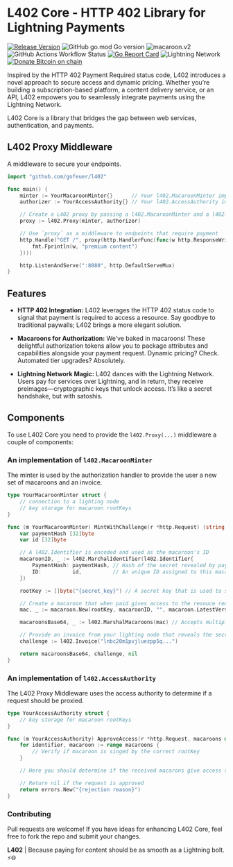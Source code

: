 # L402 Core - HTTP 402 Library for Lightning Payments
[![Release Version](https://img.shields.io/github/release/gofeuer/l402.svg)](https://github.com/gofeuer/l402/releases)
![GitHub go.mod Go version](https://img.shields.io/github/go-mod/go-version/gofeuer/l402)
![macaroon.v2](https://img.shields.io/badge/dependency_count-1-blue)
![GitHub Actions Workflow Status](https://img.shields.io/github/actions/workflow/status/gofeuer/l402/golangci-lint.yml)
[![Go Report Card](https://goreportcard.com/badge/github.com/gofeuer/l402)](https://goreportcard.com/report/github.com/gofeuer/l402)
![Lightning Network](https://img.shields.io/badge/bitcoin-lightning_network-792EE5)
[![Donate Bitcoin on chain](https://img.shields.io/badge/donate-bitcoin-F7931A?logo=bitcoin)](https://www.bitcoinqrcodemaker.com/pay/?type=1&style=bitcoin&address=bc1qanlngx9pfm2pkszm7lx88wp2qa6eh9juuskpl0e5a00edslhe89qtdejr0)

Inspired by the HTTP 402 Payment Required status code, L402 introduces a novel approach to secure access and dynamic pricing. Whether you’re building a subscription-based platform, a content delivery service, or an API, L402 empowers you to seamlessly integrate payments using the Lightning Network.

L402 Core is a library that bridges the gap between web services, authentication, and payments. 

## L402 Proxy Middleware

A middleware to secure your endpoints.

```go
import "github.com/gofeuer/l402"

func main() {
	minter := YourMacaroonMinter{}      // Your l402.MacaroonMinter implementation
	authorizer := YourAccessAuthority{} // Your l402.AccessAuthority implementation

	// Create a L402 proxy by passing a l402.MacaroonMinter and a l402.AccessAuthority
	proxy := l402.Proxy(minter, authorizer)

	// Use `proxy` as a middleware to endpoints that require payment
	http.Handle("GET /", proxy(http.HandlerFunc(func(w http.ResponseWriter, r *http.Request) {
		fmt.Fprintln(w, "premium content")
	})))

	http.ListenAndServe(":8080", http.DefaultServeMux)
}
```

## Features

- **HTTP 402 Integration:** L402 leverages the HTTP 402 status code to signal that payment is required to access a resource. Say goodbye to traditional paywalls; L402 brings a more elegant solution.

- **Macaroons for Authorization:** We’ve baked in macaroons! These delightful authorization tokens allow you to package attributes and capabilities alongside your payment request. Dynamic pricing? Check. Automated tier upgrades? Absolutely.

- **Lightning Network Magic:** L402 dances with the Lightning Network. Users pay for services over Lightning, and in return, they receive preimages—cryptographic keys that unlock access. It’s like a secret handshake, but with satoshis.

## Components

To use L402 Core you need to provide the `l402.Proxy(...)` middleware a couple of components:

### An implementation of `l402.MacaroonMinter`

The minter is used by the authorization handler to provide the user a new set of macaroons and an invoice.

```go
type YourMacaroonMinter struct {
	// connection to a lighting node
	// key storage for macaroon rootKeys
}

func (m YourMacaroonMinter) MintWithChallenge(r *http.Request) (string, l402.Challenge, error) {
	var paymentHash [32]byte
	var id [32]byte

	// A l402.Identifier is encoded and used as the macaroon's ID
	macaroonID, _ := l402.MarchalIdentifier(l402.Identifier{
		PaymentHash: paymentHash, // Hash of the secret revealed by paying the invoice
		ID:          id,          // An unique ID assigned to this macaroon
	})

	rootKey := []byte("{secret_key}") // A secret key that is used to singn and verify your macaroons

	// Create a macaroon that when paid gives access to the resouce requested by: (r *http.Request)
	mac, _ := macaroon.New(rootKey, macaroonID, "", macaroon.LatestVersion)

	macaroonsBase64, _ := l402.MarshalMacaroons(mac) // Accepts multiple macaroons

	// Provide an invoice from your lighting node that reveals the secret matching paymentHash
	challenge := l402.Invoice("lnbc20m1pvjluezpp5q...")

	return macaroonsBase64, challenge, nil
}
```

### An implementation of `l402.AccessAuthority`

The L402 Proxy Middleware uses the access authority to determine if a request should be proxied.

```go
type YourAccessAuthority struct {
	// key storage for macaroon rootKeys
}

func (m YourAccessAuthority) ApproveAccess(r *http.Request, macaroons map[l402.Identifier]*macaroon.Macaroon) l402.Rejection {
	for identifier, macaroon := range macaroons {
		// Verify if macaroon is singed by the correct rootKey
	}

	// Here you should determine if the received macarons give access to the resouce requested by: (r *http.Request)

	// Return nil if the request is approved
	return errors.New("{rejection reason}")
}
```

### Contributing
Pull requests are welcome! If you have ideas for enhancing L402 Core, feel free to fork the repo and submit your changes.


**L402** | Because paying for content should be as smooth as a Lightning bolt. ⚡️🌐

